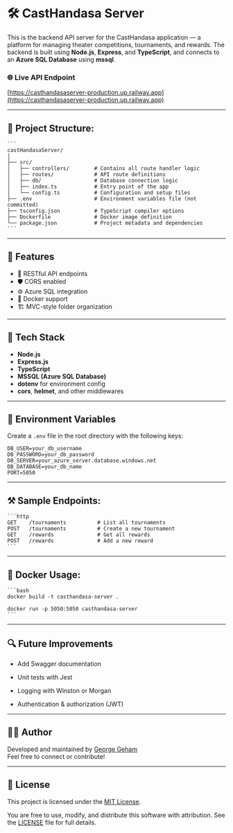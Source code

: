 # 🛠️ CastHandasa Server

This is the backend API server for the CastHandasa application — a platform for managing theater competitions, tournaments, and rewards. The backend is built using **Node.js**, **Express**, and **TypeScript**, and connects to an **Azure SQL Database** using **mssql**.

### 🌐 Live API Endpoint

[https://casthandasaserver-production.up.railway.app](https://casthandasaserver-production.up.railway.app)

---

## 📁 Project Structure:

    ```
    castHandasaServer/
    │
    ├── src/
    │   ├── controllers/        # Contains all route handler logic
    │   ├── routes/             # API route definitions
    │   ├── db/                 # Database connection logic
    │   ├── index.ts            # Entry point of the app
    │   └── config.ts           # Configuration and setup files
    ├── .env                    # Environment variables file (not committed)
    ├── tsconfig.json           # TypeScript compiler options
    ├── Dockerfile              # Docker image definition
    └── package.json            # Project metadata and dependencies
    ```

---

## 🚀 Features

- 🧾 RESTful API endpoints
- 🛡️ CORS enabled
- ⚙️ Azure SQL integration
- 🐳 Docker support
- 🏗️ MVC-style folder organization

---

## 🔧 Tech Stack

- **Node.js**
- **Express.js**
- **TypeScript**
- **MSSQL (Azure SQL Database)**
- **dotenv** for environment config
- **cors**, **helmet**, and other middlewares

---

## 🔐 Environment Variables

Create a `.env` file in the root directory with the following keys:

```env
DB_USER=your_db_username
DB_PASSWORD=your_db_password
DB_SERVER=your_azure_server.database.windows.net
DB_DATABASE=your_db_name
PORT=5050
```

---

## ⚒️ Sample Endpoints:

    ```http
    GET    /tournaments          # List all tournaments
    POST   /tournaments          # Create a new tournament
    GET    /rewards              # Get all rewards
    POST   /rewards              # Add a new reward
    ```

---

## 🐳 Docker Usage:

    ```bash
    docker build -t casthandasa-server .

    docker run -p 5050:5050 casthandasa-server
    ```

---

## 🔍 Future Improvements

- Add Swagger documentation

- Unit tests with Jest

- Logging with Winston or Morgan

- Authentication & authorization (JWT)

---

## 🧑‍💻 Author

Developed and maintained by [George Geham](https://github.com/georgegeham)  
Feel free to connect or contribute!

---

## 📄 License

This project is licensed under the [MIT License](LICENSE).

You are free to use, modify, and distribute this software with attribution. See the [LICENSE](LICENSE) file for full details.
